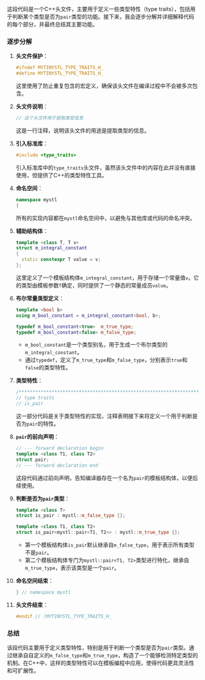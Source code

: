 这段代码是一个C++头文件，主要用于定义一些类型特性（type traits），包括用于判断某个类型是否为`pair`类型的功能。接下来，我会逐步分解并详细解释代码的每个部分，并最终总结其主要功能。



### 逐步分解

1. **头文件保护**：

	```cpp
	#ifndef MYTINYSTL_TYPE_TRAITS_H_
	#define MYTINYSTL_TYPE_TRAITS_H_
	```

	这里使用了防止重复包含的宏定义，确保该头文件在编译过程中不会被多次包含。

2. **头文件说明**：

	```cpp
	// 这个头文件用于提取类型信息
	```

	这是一行注释，说明该头文件的用途是提取类型的信息。

3. **引入标准库**：

	```cpp
	#include <type_traits>
	```

	引入标准库中的`type_traits`头文件，虽然该头文件中的内容在此并没有直接使用，但提供了C++的类型特性工具。

4. **命名空间**：

	```cpp
	namespace mystl
	{
	```

	所有的实现内容都在`mystl`命名空间中，以避免与其他库或代码的命名冲突。

5. **辅助结构体**：

	```cpp
	template <class T, T v>
	struct m_integral_constant
	{
	  static constexpr T value = v;
	};
	```

	这里定义了一个模板结构体`m_integral_constant`，用于存储一个常量值`v`。它的类型由模板参数`T`确定，同时提供了一个静态的常量成员`value`。

6. **布尔常量类型定义**：

	```cpp
	template <bool b>
	using m_bool_constant = m_integral_constant<bool, b>;
	
	typedef m_bool_constant<true>  m_true_type;
	typedef m_bool_constant<false> m_false_type;
	```

	- `m_bool_constant`是一个类型别名，用于生成一个布尔类型的`m_integral_constant`。
	- 通过`typedef`，定义了`m_true_type`和`m_false_type`，分别表示`true`和`false`的类型特性。

7. **类型特性**：

	```cpp
	/*****************************************************************************************/
	// type traits
	// is_pair
	```

	这一部分代码是关于类型特性的实现，注释表明接下来将定义一个用于判断是否为`pair`的特性。

8. **`pair`的前向声明**：

	```cpp
	// --- forward declaration begin
	template <class T1, class T2>
	struct pair;
	// --- forward declaration end
	```

	这段代码通过前向声明，告知编译器存在一个名为`pair`的模板结构体，以便后续使用。

9. **判断是否为`pair`类型**：

	```cpp
	template <class T>
	struct is_pair : mystl::m_false_type {};
	
	template <class T1, class T2>
	struct is_pair<mystl::pair<T1, T2>> : mystl::m_true_type {};
	```

	- 第一个模板结构体`is_pair`默认继承自`m_false_type`，用于表示所有类型不是`pair`。
	- 第二个模板结构体专门为`mystl::pair<T1, T2>`类型进行特化，继承自`m_true_type`，表示该类型是一个`pair`。

10. **命名空间结束**：

	```cpp
	} // namespace mystl
	```

11. **头文件结束**：

	```cpp
	#endif // !MYTINYSTL_TYPE_TRAITS_H_
	```



### 总结

该段代码主要用于定义类型特性，特别是用于判断一个类型是否为`pair`类型。通过继承自自定义的`m_false_type`和`m_true_type`，构造了一个能够检测特定类型的机制。在C++中，这样的类型特性可以在模板编程中应用，使得代码更具灵活性和可扩展性。